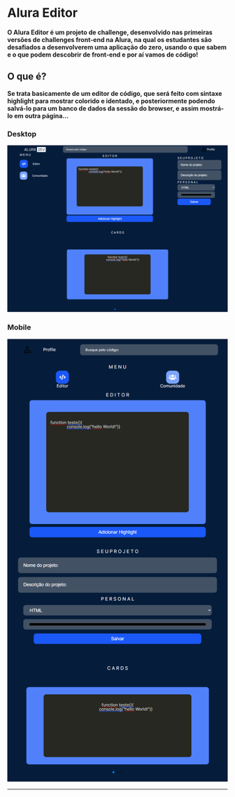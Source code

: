 # Alura Editor

**O Alura Editor é um projeto de challenge, desenvolvido nas primeiras versões de challenges front-end na Alura, na qual os estudantes são desafiados a desenvolverem uma aplicação do zero, usando o que sabem e o que podem descobrir de front-end e por aí vamos de código!**

## O que é?

**Se trata basicamente de um editor de código, que será feito com sintaxe highlight para mostrar colorido e identado, e posteriormente podendo salvá-lo para um banco de dados da sessão do browser, e assim mostrá-lo em outra página...**

### Desktop

<img src="https://github.com/JoaoIto/AluraEditor/blob/main/public/desktop.png">

### Mobile

<img src="https://github.com/JoaoIto/AluraEditor/blob/main/public/mobile.png">

---